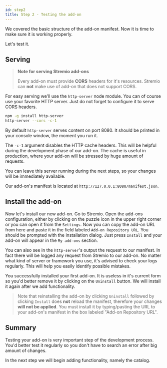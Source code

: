 ```yaml
---
id: step2
title: Step 2 - Testing the add-on
---
```


We covered the basic structure of the add-on manifest. Now it is time to make sure it is working properly.

Let's test it.

## Serving

> **Note for serving Stremio add-ons**
>
> Every add-on must provide **CORS** headers for it's resources. Stremio can **not** make use of add-on that does not support CORS.

For easy serving we'll use the `http-server` node module. You can of course use your favorite HTTP server. Just do not forget to configure it to serve CORS headers.

```sh
npm -g install http-server
http-server --cors -c-1
```

By default `http-server` serves content on port 8080. It should be printed in your console window, the moment you run it.

The `-c-1` argument disables the HTTP cache headers. This will be helpful during the development phase of our add-on. The cache is useful in production, where your add-on will be stressed by huge amount of requests.

You can leave this server running during the next steps, so your changes will be immediately available.

Our add-on's manifest is located at `http://127.0.0.1:8080/manifest.json`.

## Install the add-on

Now let's install our new add-on. Go to Stremio. Open the add-ons configuration, either by clicking on the puzzle icon in the upper right corner or you can open it from the `Settings`. Now you can copy the add-on URL from here and paste it in the field labeled `Add-on Repository URL`. You should be prompted with the installation dialog. Just press `Install` and your add-on will appear in the `My add-ons` section.

You can also see in the `http-server`'s output the request to our manifest. In fact there will be logged any request from Stremio to our add-on. No matter what kind of server or framework you use, it's advised to check your logs regularly. This will help you easily identify possible mistakes.

You successfully installed your first add-on. It is useless in it's current form so you'd better remove it by clicking on the `Uninstall` button. We will install it again after we add functionality.

> Note that reinstalling the add-on by clicking `Uninstall` followed by clicking `Install` does **not** reload the manifest, therefore your changes **will not be applied**. You must install it by typing/pasting the URL to your add-on's manifest in the box labeled "Add-on Repository URL".

Summary
---

Testing your add-on is very important step of the development process. You'd better test it regularly so you don't have to search an error after big amount of changes.

In the next step we will begin adding functionality, namely the catalog.
